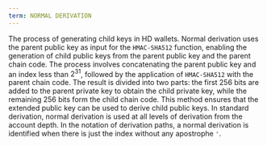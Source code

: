 ```yaml
---
term: NORMAL DERIVATION
---
```


The process of generating child keys in HD wallets. Normal derivation uses the parent public key as input for the `HMAC-SHA512` function, enabling the generation of child public keys from the parent public key and the parent chain code. The process involves concatenating the parent public key and an index less than $2^{31}$, followed by the application of `HMAC-SHA512` with the parent chain code. The result is divided into two parts: the first 256 bits are added to the parent private key to obtain the child private key, while the remaining 256 bits form the child chain code. This method ensures that the extended public key can be used to derive child public keys. In standard derivation, normal derivation is used at all levels of derivation from the account depth. In the notation of derivation paths, a normal derivation is identified when there is just the index without any apostrophe `'`.

